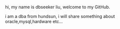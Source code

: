 hi, my name is dbseeker liu, welcome to my GitHub.

i am a dba from hundsun, i will share something about oracle,mysql,hardware  etc...
